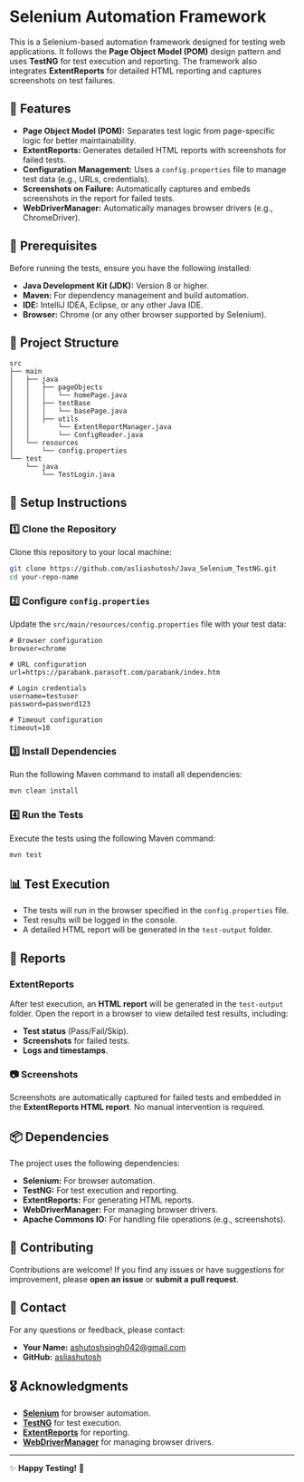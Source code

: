 # Selenium Automation Framework

This is a Selenium-based automation framework designed for testing web applications. It follows the **Page Object Model (POM)** design pattern and uses **TestNG** for test execution and reporting. The framework also integrates **ExtentReports** for detailed HTML reporting and captures screenshots on test failures.

## 🚀 Features
- **Page Object Model (POM):** Separates test logic from page-specific logic for better maintainability.
- **ExtentReports:** Generates detailed HTML reports with screenshots for failed tests.
- **Configuration Management:** Uses a `config.properties` file to manage test data (e.g., URLs, credentials).
- **Screenshots on Failure:** Automatically captures and embeds screenshots in the report for failed tests.
- **WebDriverManager:** Automatically manages browser drivers (e.g., ChromeDriver).

## 📌 Prerequisites
Before running the tests, ensure you have the following installed:
- **Java Development Kit (JDK):** Version 8 or higher.
- **Maven:** For dependency management and build automation.
- **IDE:** IntelliJ IDEA, Eclipse, or any other Java IDE.
- **Browser:** Chrome (or any other browser supported by Selenium).

## 📁 Project Structure
```
src
├── main
│   ├── java
│   │   ├── pageObjects
│   │   │   └── homePage.java
│   │   ├── testBase
│   │   │   └── basePage.java
│   │   ├── utils
│   │       └── ExtentReportManager.java
│   │       └── ConfigReader.java
│   └── resources
│       └── config.properties
└── test
    └── java
        └── TestLogin.java
```

## 🔧 Setup Instructions
### 1️⃣ Clone the Repository
Clone this repository to your local machine:
```bash
git clone https://github.com/asliashutosh/Java_Selenium_TestNG.git
cd your-repo-name
```

### 2️⃣ Configure `config.properties`
Update the `src/main/resources/config.properties` file with your test data:
```properties
# Browser configuration
browser=chrome

# URL configuration
url=https://parabank.parasoft.com/parabank/index.htm

# Login credentials
username=testuser
password=password123

# Timeout configuration
timeout=10
```

### 3️⃣ Install Dependencies
Run the following Maven command to install all dependencies:
```bash
mvn clean install
```

### 4️⃣ Run the Tests
Execute the tests using the following Maven command:
```bash
mvn test
```

## 📊 Test Execution
- The tests will run in the browser specified in the `config.properties` file.
- Test results will be logged in the console.
- A detailed HTML report will be generated in the `test-output` folder.

## 📑 Reports
### **ExtentReports**
After test execution, an **HTML report** will be generated in the `test-output` folder. Open the report in a browser to view detailed test results, including:
- **Test status** (Pass/Fail/Skip).
- **Screenshots** for failed tests.
- **Logs and timestamps**.

### 📷 Screenshots
Screenshots are automatically captured for failed tests and embedded in the **ExtentReports HTML report**. No manual intervention is required.

## 📦 Dependencies
The project uses the following dependencies:
- **Selenium:** For browser automation.
- **TestNG:** For test execution and reporting.
- **ExtentReports:** For generating HTML reports.
- **WebDriverManager:** For managing browser drivers.
- **Apache Commons IO:** For handling file operations (e.g., screenshots).

## 🤝 Contributing
Contributions are welcome! If you find any issues or have suggestions for improvement, please **open an issue** or **submit a pull request**.


## 📩 Contact
For any questions or feedback, please contact:
- **Your Name:** [ashutoshsingh042@gmail.com](mailto:your.email@example.com)
- **GitHub:** [asliashutosh](https://github.com/your-username)

## 🎖️ Acknowledgments
- **[Selenium](https://www.selenium.dev/)** for browser automation.
- **[TestNG](https://testng.org/)** for test execution.
- **[ExtentReports](https://www.extentreports.com/)** for reporting.
- **[WebDriverManager](https://github.com/bonigarcia/webdrivermanager)** for managing browser drivers.

---

✨ **Happy Testing!** 🚀

